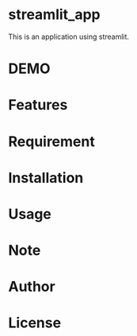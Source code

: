 # streamlit_app
This is an application using streamlit.

# DEMO

# Features

# Requirement

# Installation

# Usage

# Note

# Author

# License

